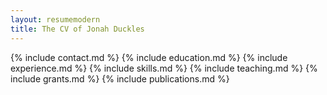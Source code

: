 ```yaml
---
layout: resumemodern
title: The CV of Jonah Duckles
---
```


{% include contact.md %}
{% include education.md %}
{% include experience.md %}
{% include skills.md %}
{% include teaching.md %}
{% include grants.md %}
{% include publications.md %}


